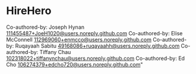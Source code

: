 # HireHero
Co-authored-by: Joseph Hynan <111455487+JoeH1020@users.noreply.github.com>
Co-authored-by: Elise McConnell <112969060+enmcco@users.noreply.github.com>
Co-authored-by: Ruqayaah Sabitu  <49168086+ruqayaahh@users.noreply.github.com>
Co-authored-by: Tiffany Chau <102318022+tiffanynchau@users.noreply.github.com>
Co-authored-by: Ed Cho <106274379+edcho720@users.noreply.github.com>"
